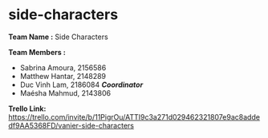 # side-characters

**Team Name :** 
Side Characters

**Team Members :**
* Sabrina Amoura, 2156586
* Matthew Hantar, 2148289
* Duc Vinh Lam, 2186084 ***Coordinator***
* Maésha Mahmud, 2143806

**Trello Link:**
https://trello.com/invite/b/11PigrOu/ATTI9c3a271d029462321807e9ac8addedf9AA5368FD/vanier-side-characters

